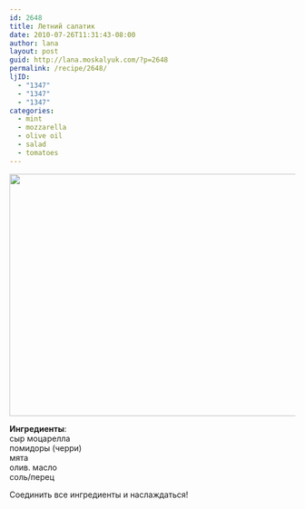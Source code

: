 ```yaml
---
id: 2648
title: Летний салатик
date: 2010-07-26T11:31:43-08:00
author: lana
layout: post
guid: http://lana.moskalyuk.com/?p=2648
permalink: /recipe/2648/
ljID:
  - "1347"
  - "1347"
  - "1347"
categories:
  - mint
  - mozzarella
  - olive oil
  - salad
  - tomatoes
---
```

<img loading="lazy" class="alignnone" title="salad" src="http://farm5.static.flickr.com/4138/4830131703_4e7f1d7037_z.jpg" alt="" width="640" height="427" />

**Ингредиенты**:  
сыр моцарелла  
помидоры (черри)  
мята  
олив. масло  
соль/перец

Соединить все ингредиенты и наслаждаться!